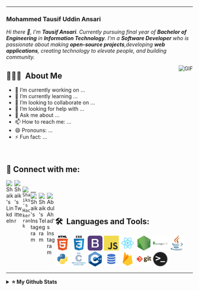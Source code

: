 <!--
**TausifAnsari/TausifAnsari** is a ✨ _special_ ✨ repository because its `README.md` (this file) appears on your GitHub profile.

Here are some ideas to get you started:

- 🔭 I’m currently working on ...
- 🌱 I’m currently learning ...
- 👯 I’m looking to collaborate on ...
- 🤔 I’m looking for help with ...
- 💬 Ask me about ...
- 📫 How to reach me: ...
- 😄 Pronouns: ...
- ⚡ Fun fact: ...
- 💌
- 👨‍🎓 Studying Bachelors
--> 
---

### Mohammed Tausif Uddin Ansari

<p>
  <em>
    Hi there 👋, I'm <b>Tausif Ansari</b>. Currently pursuing final year of <b>Bachelor of Engineering</b> in <b>Information Technology</b>. I'm a <b>Software Developer</b> who is passionate about making <b>open-source projects</b>,developing <b>web applications</b>, creating technology to elevate people, and building community.
  </em>
</p>
  <img align="right" alt="GIF" src="https://media.giphy.com/media/836HiJc7pgzy8iNXCn/giphy.gif" />
  

## 👨🏻‍💻 &nbsp;About Me

- 🔭 I’m currently working on ...
- 🌱 I’m currently learning ...
- 👯 I’m looking to collaborate on ...
- 🤔 I’m looking for help with ...
- 💬 Ask me about ...
- 📫 How to reach me: ...
- 😄 Pronouns: ...
- ⚡ Fun fact: ...

<!--
## 👯 &nbsp;Communities
- Facebook Developer Circle
- Google Developer Group
- AWS User Group
-->

<br>

## 👯&nbsp;Connect with me:

<a href="https://www.linkedin.com/" target="_blank">
  <img align="left" alt="Shaik's LinkdeIn" width="22px" src="https://cdn.jsdelivr.net/npm/simple-icons@v3/icons/linkedin.svg" />
</a>
<a href="https://twitter.com/">
  <img align="left" alt="Shaik's Twitter" width="22px" src="https://cdn.jsdelivr.net/npm/simple-icons@v3/icons/twitter.svg" />
</a>
<code><a href="https://www.hackerrank.com/" target="_blank">
  <img align="left" alt="Shaiks's Hackerrank" width="22px" src="https://cdn.jsdelivr.net/npm/simple-icons@3.1.0/icons/hackerrank.svg" />
</a></code>

<a href="https://www.instagram.com/" target="_blank">
  <img align="left" alt="Shaik's Instagram" width="22px" src="https://cdn.jsdelivr.net/npm/simple-icons@v3/icons/instagram.svg" />
</a>

<a href="https://t.me/">
  <img align="left" alt="Shaik's Telegram" width="22px" src="https://cdn.jsdelivr.net/npm/simple-icons@v3/icons/telegram.svg" />
</a>

<a href="https://www.facebook.com/" target="_blank">
  <img align="left" alt="Abdul Ahad's Instagram" width="22px" src="https://cdn.jsdelivr.net/npm/simple-icons@v3/icons/facebook.svg" />
</a>

<a href="https://leetcode.com/" target="_blank">
  <img align="left" alt="" width="22px" src="https://cdn.jsdelivr.net/npm/simple-icons@v3/icons/leetcode.svg" />
</a>

<br>
<br>


## 🛠 &nbsp;Languages and Tools:
<code><img width="40px" src="https://raw.githubusercontent.com/github/explore/80688e429a7d4ef2fca1e82350fe8e3517d3494d/topics/html/html.png"></code>
<code><img width="40px" src="https://raw.githubusercontent.com/github/explore/80688e429a7d4ef2fca1e82350fe8e3517d3494d/topics/css/css.png"></code>
<code><img width="40px" src="https://raw.githubusercontent.com/github/explore/80688e429a7d4ef2fca1e82350fe8e3517d3494d/topics/bootstrap/bootstrap.png"></code>
<code><img width="40px" src="https://raw.githubusercontent.com/github/explore/80688e429a7d4ef2fca1e82350fe8e3517d3494d/topics/javascript/javascript.png"></code>
<code><img width="40px" src="https://raw.githubusercontent.com/github/explore/80688e429a7d4ef2fca1e82350fe8e3517d3494d/topics/react/react.png"></code>
<code><img width="40px" src="https://raw.githubusercontent.com/github/explore/80688e429a7d4ef2fca1e82350fe8e3517d3494d/topics/nodejs/nodejs.png"></code>
<code><img width="40px" src="https://raw.githubusercontent.com/github/explore/80688e429a7d4ef2fca1e82350fe8e3517d3494d/topics//mongodb/mongodb.png"></code>
<code><img width="40px" src="https://raw.githubusercontent.com/github/explore/80688e429a7d4ef2fca1e82350fe8e3517d3494d/topics/java/java.png"></code>
<code><img width="40px" src="https://raw.githubusercontent.com/github/explore/80688e429a7d4ef2fca1e82350fe8e3517d3494d/topics/python/python.png"></code>
<code><img width="40px" src="https://raw.githubusercontent.com/github/explore/80688e429a7d4ef2fca1e82350fe8e3517d3494d/topics/c/c.png"></code>
<code><img width="40px" src="https://raw.githubusercontent.com/github/explore/80688e429a7d4ef2fca1e82350fe8e3517d3494d/topics/cpp/cpp.png"></code>
<code><img width="40px" src="https://raw.githubusercontent.com/github/explore/80688e429a7d4ef2fca1e82350fe8e3517d3494d/topics/sql/sql.png"></code>
<code><img width="40px" src="https://raw.githubusercontent.com/github/explore/80688e429a7d4ef2fca1e82350fe8e3517d3494d/topics/firebase/firebase.png"></code>
<code><img width="40px" src="https://raw.githubusercontent.com/github/explore/80688e429a7d4ef2fca1e82350fe8e3517d3494d/topics/git/git.png"></code>
<code><img width="40px" src="https://raw.githubusercontent.com/github/explore/80688e429a7d4ef2fca1e82350fe8e3517d3494d/topics/terminal/terminal.png"></code>


---

<details>
  <summary><strong>⭐️ My Github Stats</strong></summary>
  <br>
  
  [![github stats](https://github-readme-stats.codestackr.vercel.app/api?username=TausifAnsari&count_private=true&show_icons=true&hide_border=true&theme=great-gatsby)](https://github.com/TausifAnsari)&nbsp;
  [![Top Langs](https://github-readme-stats.vercel.app/api/top-langs/?username=TausifAnsari&theme=great-gatsby&layout=compact&hide=Jupyter%20Notebook)](https://github.com/TausifAnsari)

</details>

